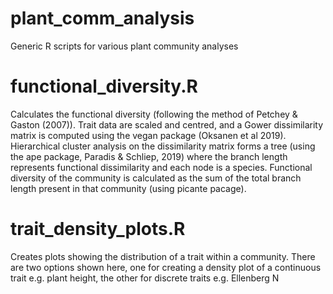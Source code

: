# plant_comm_analysis
Generic R scripts for various plant community analyses

# functional_diversity.R
Calculates the functional diversity (following the method of Petchey & Gaston (2007)). Trait data are scaled and centred, and a Gower dissimilarity matrix is computed using the vegan package (Oksanen et al 2019). Hierarchical cluster analysis on the dissimilarity matrix forms a tree (using the ape package, Paradis & Schliep, 2019) where the branch length represents functional dissimilarity and each node is a species. Functional diversity of the community is calculated as the sum of the total branch length present in that community (using picante pacage).

# trait_density_plots.R
Creates plots showing the distribution of a trait within a community. There are two options shown here, one for creating a density plot of a continuous trait e.g. plant height, the other for discrete traits e.g. Ellenberg N